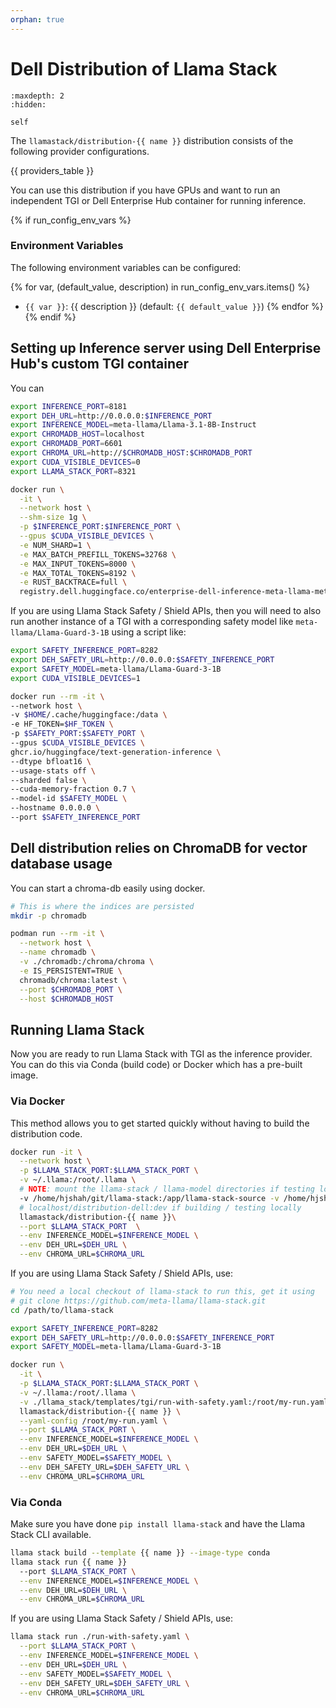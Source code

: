 ```yaml
---
orphan: true
---
```


# Dell Distribution of Llama Stack

```{toctree}
:maxdepth: 2
:hidden:

self
```

The `llamastack/distribution-{{ name }}` distribution consists of the following provider configurations.

{{ providers_table }}

You can use this distribution if you have GPUs and want to run an independent TGI or Dell Enterprise Hub container for running inference.

{% if run_config_env_vars %}
### Environment Variables

The following environment variables can be configured:

{% for var, (default_value, description) in run_config_env_vars.items() %}
- `{{ var }}`: {{ description }} (default: `{{ default_value }}`)
{% endfor %}
{% endif %}


## Setting up Inference server using Dell Enterprise Hub's custom TGI container

You can

```bash
export INFERENCE_PORT=8181
export DEH_URL=http://0.0.0.0:$INFERENCE_PORT
export INFERENCE_MODEL=meta-llama/Llama-3.1-8B-Instruct
export CHROMADB_HOST=localhost
export CHROMADB_PORT=6601
export CHROMA_URL=http://$CHROMADB_HOST:$CHROMADB_PORT
export CUDA_VISIBLE_DEVICES=0
export LLAMA_STACK_PORT=8321

docker run \
  -it \
  --network host \
  --shm-size 1g \
  -p $INFERENCE_PORT:$INFERENCE_PORT \
  --gpus $CUDA_VISIBLE_DEVICES \
  -e NUM_SHARD=1 \
  -e MAX_BATCH_PREFILL_TOKENS=32768 \
  -e MAX_INPUT_TOKENS=8000 \
  -e MAX_TOTAL_TOKENS=8192 \
  -e RUST_BACKTRACE=full \
  registry.dell.huggingface.co/enterprise-dell-inference-meta-llama-meta-llama-3.1-8b-instruct
```

If you are using Llama Stack Safety / Shield APIs, then you will need to also run another instance of a TGI with a corresponding safety model like `meta-llama/Llama-Guard-3-1B` using a script like:

```bash
export SAFETY_INFERENCE_PORT=8282
export DEH_SAFETY_URL=http://0.0.0.0:$SAFETY_INFERENCE_PORT
export SAFETY_MODEL=meta-llama/Llama-Guard-3-1B
export CUDA_VISIBLE_DEVICES=1

docker run --rm -it \
--network host \
-v $HOME/.cache/huggingface:/data \
-e HF_TOKEN=$HF_TOKEN \
-p $SAFETY_PORT:$SAFETY_PORT \
--gpus $CUDA_VISIBLE_DEVICES \
ghcr.io/huggingface/text-generation-inference \
--dtype bfloat16 \
--usage-stats off \
--sharded false \
--cuda-memory-fraction 0.7 \
--model-id $SAFETY_MODEL \
--hostname 0.0.0.0 \
--port $SAFETY_INFERENCE_PORT
```

## Dell distribution relies on ChromaDB for vector database usage

You can start a chroma-db easily using docker.
```bash
# This is where the indices are persisted
mkdir -p chromadb

podman run --rm -it \
  --network host \
  --name chromadb \
  -v ./chromadb:/chroma/chroma \
  -e IS_PERSISTENT=TRUE \
  chromadb/chroma:latest \
  --port $CHROMADB_PORT \
  --host $CHROMADB_HOST
```

## Running Llama Stack

Now you are ready to run Llama Stack with TGI as the inference provider. You can do this via Conda (build code) or Docker which has a pre-built image.

### Via Docker

This method allows you to get started quickly without having to build the distribution code.

```bash
docker run -it \
  --network host \
  -p $LLAMA_STACK_PORT:$LLAMA_STACK_PORT \
  -v ~/.llama:/root/.llama \
  # NOTE: mount the llama-stack / llama-model directories if testing local changes else not needed
  -v /home/hjshah/git/llama-stack:/app/llama-stack-source -v /home/hjshah/git/llama-models:/app/llama-models-source \
  # localhost/distribution-dell:dev if building / testing locally
  llamastack/distribution-{{ name }}\
  --port $LLAMA_STACK_PORT  \
  --env INFERENCE_MODEL=$INFERENCE_MODEL \
  --env DEH_URL=$DEH_URL \
  --env CHROMA_URL=$CHROMA_URL

```

If you are using Llama Stack Safety / Shield APIs, use:

```bash
# You need a local checkout of llama-stack to run this, get it using
# git clone https://github.com/meta-llama/llama-stack.git
cd /path/to/llama-stack

export SAFETY_INFERENCE_PORT=8282
export DEH_SAFETY_URL=http://0.0.0.0:$SAFETY_INFERENCE_PORT
export SAFETY_MODEL=meta-llama/Llama-Guard-3-1B

docker run \
  -it \
  -p $LLAMA_STACK_PORT:$LLAMA_STACK_PORT \
  -v ~/.llama:/root/.llama \
  -v ./llama_stack/templates/tgi/run-with-safety.yaml:/root/my-run.yaml \
  llamastack/distribution-{{ name }} \
  --yaml-config /root/my-run.yaml \
  --port $LLAMA_STACK_PORT \
  --env INFERENCE_MODEL=$INFERENCE_MODEL \
  --env DEH_URL=$DEH_URL \
  --env SAFETY_MODEL=$SAFETY_MODEL \
  --env DEH_SAFETY_URL=$DEH_SAFETY_URL \
  --env CHROMA_URL=$CHROMA_URL
```

### Via Conda

Make sure you have done `pip install llama-stack` and have the Llama Stack CLI available.

```bash
llama stack build --template {{ name }} --image-type conda
llama stack run {{ name }}
  --port $LLAMA_STACK_PORT \
  --env INFERENCE_MODEL=$INFERENCE_MODEL \
  --env DEH_URL=$DEH_URL \
  --env CHROMA_URL=$CHROMA_URL
```

If you are using Llama Stack Safety / Shield APIs, use:

```bash
llama stack run ./run-with-safety.yaml \
  --port $LLAMA_STACK_PORT \
  --env INFERENCE_MODEL=$INFERENCE_MODEL \
  --env DEH_URL=$DEH_URL \
  --env SAFETY_MODEL=$SAFETY_MODEL \
  --env DEH_SAFETY_URL=$DEH_SAFETY_URL \
  --env CHROMA_URL=$CHROMA_URL
```
